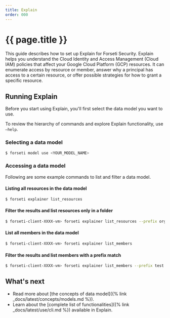 ```yaml
---
title: Explain
order: 000
---
```

# {{ page.title }}

This guide describes how to set up Explain for Forseti Security.
Explain helps you understand the Cloud Identity and Access Management
(Cloud IAM) policies that affect your Google Cloud Platform (GCP) resources.
It can enumerate access by resource or member, answer why a principal has access 
to a certain resource, or offer possible strategies for how to grant a specific 
resource.

## Running Explain

Before you start using Explain, you'll first select the data model you
want to use.

To review the hierarchy of commands and explore Explain functionality, use
`–help`.

### Selecting a data model

```bash
$ forseti model use <YOUR_MODEL_NAME>
```

### Accessing a data model

Following are some example commands to list and filter a data model.

#### Listing all resources in the data model

```bash
$ forseti explainer list_resources
```

#### Filter the results and list resources only in a folder

```bash
$ forseti-client-XXXX-vm> forseti explainer list_resources --prefix organization/1234567890/folder/folder-name
```

#### List all members in the data model

```bash
$ forseti-client-XXXX-vm> forseti explainer list_members
```

#### Filter the results and list members with a prefix match

```bash
$ forseti-client-XXXX-vm> forseti explainer list_members --prefix test
```

## What's next

- Read more about [the concepts of data model]({% link _docs/latest/concepts/models.md %}).
- Learn about the [complete list of functionalities]({% link _docs/latest/use/cli.md %}) available in Explain.
